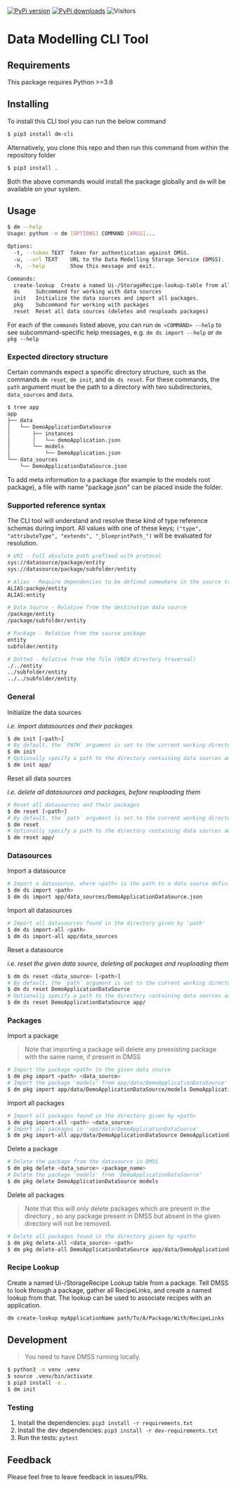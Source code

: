 [![PyPi version](https://img.shields.io/pypi/v/dm-cli)](https://pypi.org/project/dm-cli)
[![PyPi downloads](https://img.shields.io/pypi/dm/dm-cli)](https://pypi.org/project/dm-cli)
![Visitors](https://api.visitorbadge.io/api/visitors?path=equinor%2Fdm-cli&countColor=%23263759&style=flat)

# Data Modelling CLI Tool

## Requirements
This package requires Python >=3.8

## Installing
To install this CLI tool you can run the below command
```sh
$ pip3 install dm-cli
```

Alternatively, you clone this repo and then run this command from within the repository folder
```sh
$ pip3 install .
```

Both the above commands would install the package globally and `dm` will be available on your system.

## Usage

```sh
$ dm --help
Usage: python -m dm [OPTIONS] COMMAND [ARGS]...

Options:
  -t, --token TEXT  Token for authentication against DMSS.
  -u, --url TEXT    URL to the Data Modelling Storage Service (DMSS).
  -h, --help        Show this message and exit.

Commands:
  create-lookup  Create a named Ui-/StorageRecipe-lookup-table from all...
  ds     Subcommand for working with data sources
  init   Initialize the data sources and import all packages.
  pkg    Subcommand for working with packages
  reset  Reset all data sources (deletes and reuploads packages)
```

For each of the `commands` listed above, you can run `dm <COMMAND> --help` to see subcommand-specific help messages, e.g. `dm ds import --help` or `dm pkg --help`

### Expected directory structure
Certain commands expect a specific directory structure, such as the commands `dm reset`, `dm init`, and `dm ds reset`.
For these commands, the `path` argument must be the path to a directory with two subdirectories, `data_sources` and `data`.

```sh
$ tree app
app
├── data
│   └── DemoApplicationDataSource
│       ├── instances
│       │   └── demoApplication.json
│       └── models
│           └── DemoApplication.json
└── data_sources
    └── DemoApplicationDataSource.json
```

To add meta information to a package (for example to the models root package), a file with name "package.json" can be placed inside the folder.


### Supported reference syntax
The CLI tool will understand and resolve these kind of type reference schemas during import.
All values with one of these keys; `("type", "attributeType", "extends", "_blueprintPath_")` will be evaluated for resolution.

```bash
# URI - Full absolute path prefixed with protocol
sys://datasource/package/entity
sys://datasource/package/subfolder/entity

# Alias - Require dependencies to be defined somewhere in the source tree
ALIAS:packge/entity
ALIAS:entity

# Data Source - Relative from the destination data source
/package/entity
/package/subfolder/entity

# Package - Relative from the source package
entity
subfolder/entity

# Dotted - Relative from the file (UNIX directory traversal)
./../entity
../subfolder/entity
../../subfolder/entity
```

### General
Initialize the data sources

*i.e. import datasources and their packages*

```sh
$ dm init [<path>]
# By default, the `PATH` argument is set to the current working directory
$ dm init
# Optionally specify a path to the directory containing data sources and data
$ dm init app/
```

Reset all data sources

*i.e. delete all datasources and packages, before reuploading them*

```sh
# Reset all datasources and their packages
$ dm reset [<path>]
# By default, the `path` argument is set to the current working directory
$ dm reset
# Optionally specify a path to the directory containing data sources and data
$ dm reset app/
```

### Datasources
Import a datasource

```sh
# Import a datasource, where <path> is the path to a data source definition (JSON)
$ dm ds import <path>
$ dm ds import app/data_sources/DemoApplicationDataSource.json
```

Import all datasources

```sh
# Import all datasources found in the directory given by 'path'
$ dm ds import-all <path>
$ dm ds import-all app/data_sources
```

Reset a datasource

*i.e. reset the given data source, deleting all packages and reuploading them*

```sh
$ dm ds reset <data_source> [<path>]
# By default, the `path` argument is set to the current working directory
$ dm ds reset DemoApplicationDataSource
# Optionally specify a path to the directory containing data sources and data
$ dm ds reset DemoApplicationDataSource app/
```

### Packages
Import a package
> Note that importing a package will delete any preexisting package with the same name, if present in DMSS

```sh
# Import the package <path> to the given data source
$ dm pkg import <path> <data_source>
# Import the package 'models' from app/data/DemoApplicationDataSource'
$ dm pkg import app/data/DemoApplicationDataSource/models DemoApplicationDataSource
```

Import all packages

```sh
# Import all packages found in the directory given by <path>
$ dm pkg import-all <path> <data_source>
# Import all packages in 'app/data/DemoApplicationDataSource'
$ dm pkg import-all app/data/DemoApplicationDataSource DemoApplicationDataSource
```

Delete a package

```sh
# Delete the package from the datasource in DMSS
$ dm pkg delete <data_source> <package_name>
# Delete the package 'models' from 'DemoApplicationDataSource'
$ dm pkg delete DemoApplicationDataSource models
```

Delete all packages
> Note that this will only delete packages which are present in the directory <path>, so any package present in DMSS but absent in the given directory will not be removed.

```sh
# Delete all packages found in the directory given by <path>
$ dm pkg delete-all <data_source> <path>
$ dm pkg delete-all DemoApplicationDataSource app/data/DemoApplicationDataSource
```

### Recipe Lookup
Create a named Ui-/StorageRecipe Lookup table from a package. Tell DMSS to look through a package,
gather all RecipeLinks, and create a named lookup from that. The lookup can be used to associate recipes with an application.

```sh
dm create-lookup myApplicationName path/To/A/Package/With/RecipeLinks
```

## Development
> You need to have DMSS running locally.

```sh
$ python3 -m venv .venv
$ source .venv/bin/activate
$ pip3 install -e .
$ dm init
```

### Testing

1. Install the dependencies: `pip3 install -r requirements.txt`
2. Install the dev dependencies: `pip3 install -r dev-requirements.txt`
3. Run the tests: `pytest`

## Feedback
Please feel free to leave feedback in issues/PRs.
